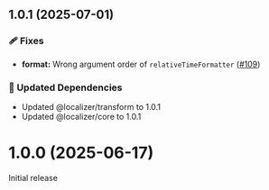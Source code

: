 ## 1.0.1 (2025-07-01)

### 🩹 Fixes

- **format:** Wrong argument order of `relativeTimeFormatter` ([#109](https://github.com/124c4a/localizer/pull/109))

### 🧱 Updated Dependencies

- Updated @localizer/transform to 1.0.1
- Updated @localizer/core to 1.0.1

# 1.0.0 (2025-06-17)

Initial release
